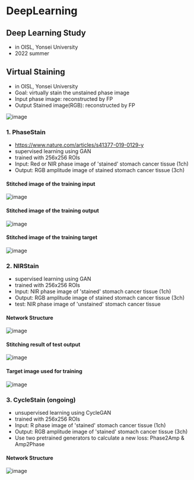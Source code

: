 # DeepLearning

## Deep Learning Study
- in OISL, Yonsei University
- 2022 summer


## Virtual Staining
- in OISL, Yonsei University
- Goal: virtually stain the unstained phase image
- Input phase image: reconstructed by FP
- Output Stained image(RGB): reconstructed by FP

![image](https://user-images.githubusercontent.com/109277474/213646998-183afcfb-2b06-4de0-bdfe-2cf07b695894.png)


### 1. PhaseStain
- https://www.nature.com/articles/s41377-019-0129-y
- supervised learning using GAN
- trained with 256x256 ROIs
- Input: Red or NIR phase image of 'stained' stomach cancer tissue (1ch)
- Output: RGB amplitude image of stained stomach cancer tissue (3ch)    
 
#### Stitched image of the training input
![image](https://github.com/JS1028/DeepLearning/assets/109277474/623856d7-a46a-4c5d-af4a-4b67ebfeec2e)

#### Stitched image of the training output
![image](https://github.com/JS1028/DeepLearning/assets/109277474/6dcddd72-a0de-49f5-928e-4038e71814d5)


#### Stitched image of the training target
![image](https://github.com/JS1028/DeepLearning/assets/109277474/3245e061-9ac2-48c9-9fed-344e9ff4e1b9)
    




### 2. NIRStain
- supervised learning using GAN
- trained with 256x256 ROIs
- Input: NIR phase image of 'stained' stomach cancer tissue (1ch)
- Output: RGB amplitude image of stained stomach cancer tissue (3ch)
- test: NIR phase image of 'unstained' stomach cancer tissue    


#### Network Structure
![image](https://github.com/JS1028/DeepLearning/assets/109277474/63743cb4-bd80-4571-95c2-48391efa36a8)    

#### Stitching result of test output
![image](https://github.com/JS1028/DeepLearning/assets/109277474/539fe974-223f-464d-a7c6-cfc1db53fe81)    

#### Target image used for training
![image](https://github.com/JS1028/DeepLearning/assets/109277474/3245e061-9ac2-48c9-9fed-344e9ff4e1b9)    
    
    
    
    
    

### 3. CycleStain (ongoing)
- unsupervised learning using CycleGAN
- trained with 256x256 ROIs
- Input: R phase image of 'stained' stomach cancer tissue (1ch)
- Output: RGB amplitude image of 'stained' stomach cancer tissue (3ch)
- Use two pretrained generators to calculate a new loss: Phase2Amp & Amp2Phase    

#### Network Structure
![image](https://github.com/JS1028/DeepLearning/assets/109277474/a04b9f32-1fab-4584-bf7b-90c341d4b41a)

